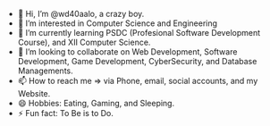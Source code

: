 - 👋 Hi, I’m @wd40aalo, a crazy boy.
- 👀 I’m interested in Computer Science and Engineering
- 🌱 I’m currently learning PSDC (Profesional Software Development Course), and XII Computer Science.
- 💞️ I’m looking to collaborate on Web Development, Software Development, Game Development, CyberSecurity, and Database Managements.
- 📫 How to reach me => via Phone, email, social accounts, and my Website.
- 😄 Hobbies: Eating, Gaming, and Sleeping.
- ⚡ Fun fact: To Be is to Do.

<!---
techpark-119/techpark-119 is a ✨ special ✨ repository because its `README.md` (this file) appears on your GitHub profile.
You can click the Preview link to take a look at your changes.
--->
